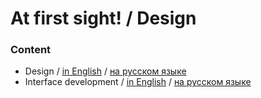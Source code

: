 # At first sight! / Design

### Content

- Design / [in English](./01-design.md) / [на русском языке](../ru/01-design.md)
- Interface development / [in English](./02-interface.md) / [на русском языке](../ru/02-interface.md)
